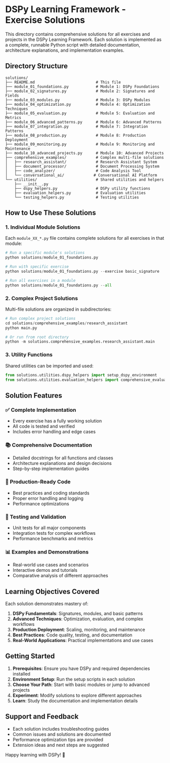 # DSPy Learning Framework - Exercise Solutions

This directory contains comprehensive solutions for all exercises and projects in the DSPy Learning Framework. Each solution is implemented as a complete, runnable Python script with detailed documentation, architecture explanations, and implementation examples.

## Directory Structure

```
solutions/
├── README.md                           # This file
├── module_01_foundations.py            # Module 1: DSPy Foundations
├── module_02_signatures.py             # Module 2: Signatures and Fields
├── module_03_modules.py                # Module 3: DSPy Modules
├── module_04_optimization.py           # Module 4: Optimization Techniques
├── module_05_evaluation.py             # Module 5: Evaluation and Metrics
├── module_06_advanced_patterns.py      # Module 6: Advanced Patterns
├── module_07_integration.py            # Module 7: Integration Patterns
├── module_08_production.py             # Module 8: Production Deployment
├── module_09_monitoring.py             # Module 9: Monitoring and Maintenance
├── module_10_advanced_projects.py      # Module 10: Advanced Projects
├── comprehensive_examples/             # Complex multi-file solutions
│   ├── research_assistant/             # Research Assistant System
│   ├── document_processor/             # Document Processing System
│   ├── code_analyzer/                  # Code Analysis Tool
│   └── conversational_ai/             # Conversational AI Platform
└── utilities/                          # Shared utilities and helpers
    ├── __init__.py
    ├── dspy_helpers.py                 # DSPy utility functions
    ├── evaluation_helpers.py           # Evaluation utilities
    └── testing_helpers.py              # Testing utilities
```

## How to Use These Solutions

### 1. Individual Module Solutions
Each `module_XX_*.py` file contains complete solutions for all exercises in that module:

```python
# Run a specific module's solutions
python solutions/module_01_foundations.py

# Run with specific exercise
python solutions/module_01_foundations.py --exercise basic_signature

# Run all exercises in a module
python solutions/module_01_foundations.py --all
```

### 2. Complex Project Solutions
Multi-file solutions are organized in subdirectories:

```python
# Run complex project solutions
cd solutions/comprehensive_examples/research_assistant
python main.py

# Or run from root directory
python -m solutions.comprehensive_examples.research_assistant.main
```

### 3. Utility Functions
Shared utilities can be imported and used:

```python
from solutions.utilities.dspy_helpers import setup_dspy_environment
from solutions.utilities.evaluation_helpers import comprehensive_evaluation
```

## Solution Features

### ✅ Complete Implementation
- Every exercise has a fully working solution
- All code is tested and verified
- Includes error handling and edge cases

### 📚 Comprehensive Documentation
- Detailed docstrings for all functions and classes
- Architecture explanations and design decisions
- Step-by-step implementation guides

### 🔧 Production-Ready Code
- Best practices and coding standards
- Proper error handling and logging
- Performance optimizations

### 🧪 Testing and Validation
- Unit tests for all major components
- Integration tests for complex workflows
- Performance benchmarks and metrics

### 📊 Examples and Demonstrations
- Real-world use cases and scenarios
- Interactive demos and tutorials
- Comparative analysis of different approaches

## Learning Objectives Covered

Each solution demonstrates mastery of:

1. **DSPy Fundamentals**: Signatures, modules, and basic patterns
2. **Advanced Techniques**: Optimization, evaluation, and complex workflows
3. **Production Deployment**: Scaling, monitoring, and maintenance
4. **Best Practices**: Code quality, testing, and documentation
5. **Real-World Applications**: Practical implementations and use cases

## Getting Started

1. **Prerequisites**: Ensure you have DSPy and required dependencies installed
2. **Environment Setup**: Run the setup scripts in each solution
3. **Choose Your Path**: Start with basic modules or jump to advanced projects
4. **Experiment**: Modify solutions to explore different approaches
5. **Learn**: Study the documentation and implementation details

## Support and Feedback

- Each solution includes troubleshooting guides
- Common issues and solutions are documented
- Performance optimization tips are provided
- Extension ideas and next steps are suggested

Happy learning with DSPy! 🚀